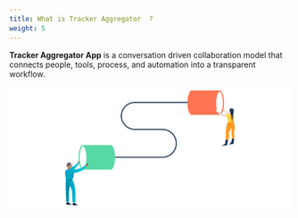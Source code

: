 ```yaml
---
title: What is Tracker Aggregator  ?
weight: 5
---
```


**Tracker Aggregator App** is a conversation driven collaboration model that connects people, tools, process, and automation into a transparent workflow. 


![Grav Overview](images/chatops.png?width=60%)
